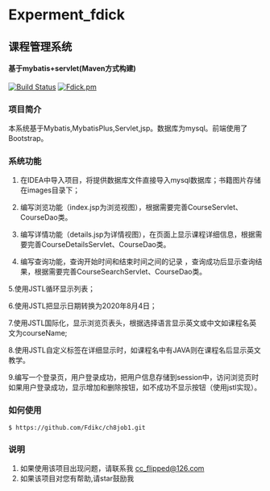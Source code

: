 # Experment_fdick
## 课程管理系统

#### 基于mybatis+servlet(Maven方式构建)

[![Build Status](https://fdick-1312693144.cos.ap-beijing.myqcloud.com/Fdick/img/202211012228722.svg)](https://github.com/Fdikc/Experment_fdick)
[![Fdick.pm](https://fdick-1312693144.cos.ap-beijing.myqcloud.com/Fdick/img/202211012227736.svg)](![fdick](https://github.com/Fdikc/Experment_fdick))

### 项目简介

本系统基于Mybatis,MybatisPlus,Servlet,jsp。数据库为mysql。前端使用了Bootstrap。 

### 系统功能

1. 在IDEA中导入项目，将提供数据库文件直接导入mysql数据库；书籍图片存储在images目录下；

2. 编写浏览功能（index.jsp为浏览视图），根据需要完善CourseServlet、CourseDao类。

3. 编写详情功能（details.jsp为详情视图），在页面上显示课程详细信息，根据需要完善CourseDetailsServlet、CourseDao类。

4. 编写查询功能，查询开始时间和结束时间之间的记录 ，查询成功后显示查询结果，根据需要完善CourseSearchServlet、CourseDao类。

5.使用JSTL循环显示列表；

6.使用JSTL把显示日期转换为2020年8月4日；

7.使用JSTL国际化，显示浏览页表头，根据选择语言显示英文或中文如课程名英文为courseName;

8.使用JSTL自定义标签在详细显示时，如课程名中有JAVA则在课程名后显示英文教学。

9.编写一个登录页，用户登录成功，把用户信息存储到session中，访问浏览页时如果用户登录成功，显示增加和删除按钮，如不成功不显示按钮（使用jstl实现）。

### 如何使用

```
$ https://github.com/Fdikc/ch8job1.git
```

### 说明<br/>

1. 如果使用该项目出现问题，请联系我 cc_flipped@126.com
2. 如果该项目对您有帮助,请star鼓励我
